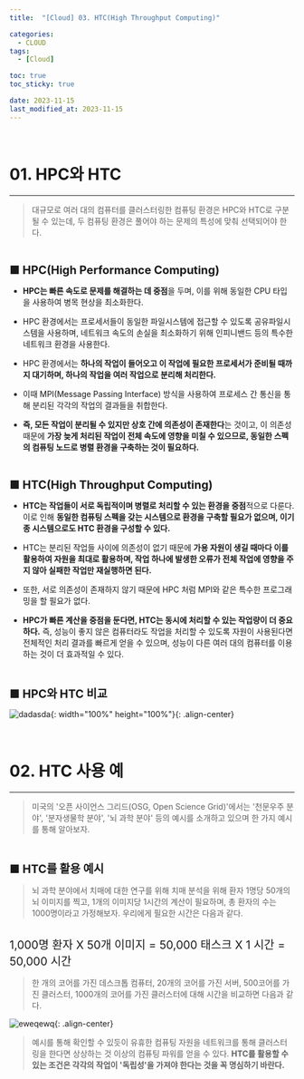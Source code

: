 ```yaml
---
title:  "[Cloud] 03. HTC(High Throughput Computing)" 

categories:
  - CLOUD
tags:
  - [Cloud]

toc: true
toc_sticky: true

date: 2023-11-15
last_modified_at: 2023-11-15
---
```

<br>

# 01. HPC와 HTC
---

<style>
table {
    font-size: 12pt;
}
table th:first-of-type {
    width: 5%;
}
table th:nth-of-type(2) {
    width: 15%;
}
table th:nth-of-type(3) {
    width: 50%;
}
table th:nth-of-type(4) {
    width: 30%;
}
big {
    font-size: 15pt;
}
small { 
    font-size: 18px 
}
</style>

> 대규모로 여러 대의 컴퓨터를 클러스터링한 컴퓨팅 환경은 HPC와 HTC로 구분될 수 있는데, 두 컴퓨팅 환경은 풀어야 하는 문제의 특성에 맞춰 선택되어야 한다.

<br>

<big> **■ HPC(High Performance Computing)** </big> <br>

+ **HPC는 빠른 속도로 문제를 해결하는 데 중점**을 두며, 이를 위해 동일한 CPU 타입을 사용하여 병목 현상을 최소화한다. 

+ HPC 환경에서는 프로세서들이 동일한 파일시스템에 접근할 수 있도록 공유파일시스템을 사용하며, 네트워크 속도의 손실을 최소화하기 위해 인피니밴드 등의 특수한 네트워크 환경을 사용한다.

+ HPC 환경에서는 **하나의 작업이 들어오고 이 작업에 필요한 프로세서가 준비될 때까지 대기하며, 하나의 작업을 여러 작업으로 분리해 처리한다.**

+ 이때 MPI(Message Passing Interface) 방식을 사용하여 프로세스 간 통신을 통해 분리된 각각의 작업의 결과들을 취합한다.

+ **즉, 모든 작업이 분리될 수 있지만 상호 간에 의존성이 존재한다**는 것이고, 이 의존성 때문에 **가장 늦게 처리된 작업이 전체 속도에 영향을 미칠 수 있으므로, 동일한 스펙의 컴퓨팅 노드로 병렬 환경을 구축하는 것이 필요하다.**

<br>

<big> **■ HTC(High Throughput Computing)** </big> <br>

+ **HTC는 작업들이 서로 독립적이며 병렬로 처리할 수 있는 환경을 중점**적으로 다룬다. 이로 인해 **동일한 컴퓨팅 스펙을 갖는 시스템으로 환경을 구축할 필요가 없으며, 이기종 시스템으로도 HTC 환경을 구성할 수 있다.**

+ HTC는 분리된 작업들 사이에 의존성이 없기 때문에 **가용 자원이 생길 때마다 이를 활용하여 자원을 최대로 활용하며, 작업 하나에 발생한 오류가 전체 작업에 영향을 주지 않아 실패한 작업만 재실행하면 된다.**

+ 또한, 서로 의존성이 존재하지 않기 때문에 HPC 처럼 MPI와 같은 특수한 프로그래밍을 할 필요가 없다.

+ **HPC가 빠른 계산을 중점을 둔다면, HTC는 동시에 처리할 수 있는 작업량이 더 중요하다.** 즉, 성능이 좋지 않은 컴퓨터라도 작업을 처리할 수 있도록 자원이 사용된다면 전체적인 처리 결과를 빠르게 얻을 수 있으며, 성능이 다른 여러 대의 컴퓨터를 이용하는 것이 더 효과적일 수 있다.

<br>

<big> **■ HPC와 HTC 비교** </big> <br>

![dadasda](https://github.com/revenge1005/WEB-Server-3-Tier-Architecture/assets/42735894/ab6c83be-125c-4133-9c5c-ccd086123e60){: width="100%" height="100%"}{: .align-center}

<br>

# 02. HTC 사용 예
---

> 미국의 '오픈 사이언스 그리드(OSG, Open Science Grid)'에서는 '천문우주 분야', '분자생물학 분야', '뇌 과학 분야' 등의 예시를 소개하고 있으며 한 가지 예시를 통해 알아보자.

<br>

<big> **■ HTC를 활용 예시** </big> <br>

> 뇌 과학 분야에서 치매에 대한 연구를 위해 치매 분석을 위해 환자 1명당 50개의 뇌 이미지를 찍고, 1개의 이미지당 1시간의 계산이 필요하며, 총 환자의 수는 1000명이라고 가정해보자. 우리에게 필요한 시간은 다음과 같다.

<br> <big> 1,000명 환자 X 50개 이미지 = 50,000 태스크 X 1 시간 = 50,000 시간 </big> <br>

> 한 개의 코어를 가진 데스크톱 컴퓨터, 20개의 코어를 가진 서버, 500코어를 가진 클러스터, 1000개의 코어를 가진 클러스터에 대해 시간을 비교하면 다음과 같다.

![eweqewq](https://github.com/revenge1005/bash_shell/assets/42735894/e04b706b-ff66-4ce0-89ce-8e31a810f338){: .align-center}

> 예시를 통해 확인할 수 있듯이 유휴한 컴퓨팅 자원을 네트워크를 통해 클러스터링을 한다면 상상하는 것 이상의 컴퓨팅 파워를 얻을 수 있다. **HTC를 활용할 수 있는 조건은 각각의 작업이 '독립성'을 가져야 한다는 것을 꼭 명심하기 바란다.**